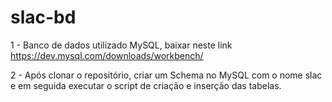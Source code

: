# slac-bd

1 - Banco de dados utilizado MySQL, baixar neste link https://dev.mysql.com/downloads/workbench/

2 - Após clonar o repositório, criar um Schema no MySQL com o nome slac e em seguida executar o script de criação e inserção das tabelas. 